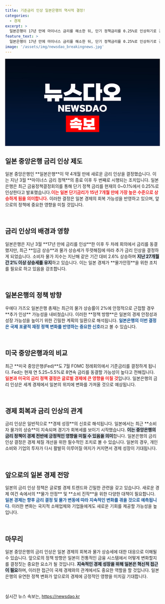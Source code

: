 ```yaml
---
title: 기준금리 인상 일본은행의 역사적 결정!
categories:
  - 경제
excerpt: >
  일본은행이 17년 만에 마이너스 금리를 해소한 뒤, 단기 정책금리를 0.25%로 인상하기로 결정했습니다. 이는 물가 상승과 경기 회복세에 따른 추가 조치로, 일본 경제의 새로운 전환점을 의미합니다.
feature_text: >
  일본은행이 17년 만에 마이너스 금리를 해소한 뒤, 단기 정책금리를 0.25%로 인상하기로 결정했습니다. 이는 물가 상승과 경기 회복세에 따른 추가 조치로, 일본 경제의 새로운 전환점을 의미합니다.
image: '/assets/img/newsdao_breakingnews.jpg'
---
```


<p><img src="/assets/img/newsdao_breakingnews.jpg" alt="firstkoreanews 속보" /></p>

<h2 data-ke-size="size26">일본 중앙은행 금리 인상 제도</h2>

<p data-ke-size="size16">일본 중앙은행인 **일본은행**이 약 4개월 만에 새로운 금리 인상을 결정했습니다. 이는 지난 3월 **마이너스 금리 정책**의 종료 이후 두 번째로 시행되는 조치입니다. 일본은행은 최근 금융정책결정회의를 통해 단기 정책 금리를 현재의 0~0.1%에서 0.25%로 인상한다고 발표했습니다.<b><span style="color: #ee2323;">이는 일본 단기금리가 15년 7개월 만에 가장 높은 수준으로 상승하게 됨을 의미합니다.</span></b> 이러한 결정은 일본 경제의 회복 가능성을 반영하고 있으며, 앞으로의 정책에 중요한 영향을 미칠 것입니다.</p>

<p data-ke-size="size16">&nbsp;</p>

<h2 data-ke-size="size26">금리 인상의 배경과 영향</h2>

<p data-ke-size="size16">일본은행은 지난 3월 **17년 만에 금리를 인상**한 이후 두 차례 회의에서 금리를 동결했지만, 최근 **임금 상승**과 물가 상승세가 뚜렷해짐에 따라 추가 금리 인상을 결정하게 되었습니다. 소비자 물가 지수는 지난해 같은 기간 대비 2.6% 상승하며 <b><span style="background-color: #21538527;">지난 27개월 간 2% 이상 상승세를 유지</span></b>하고 있습니다. 이는 일본 경제가 **물가안정**을 위한 조치를 필요로 하고 있음을 강조합니다.</p>

<p data-ke-size="size16">&nbsp;</p>

<h2 data-ke-size="size26">일본은행의 정책 방향</h2>

<p data-ke-size="size16">우에다 가즈오 일본은행 총재는 최근의 물가 상승률이 2%에 안정적으로 근접할 경우 **추가 인상** 가능성을 내비쳤습니다. 이러한 **정책 방향**은 일본의 경제 안정성과 성장 가능성을 높이기 위한 긴밀한 계획의 일환으로 해석됩니다. <b><span style="color: #1a5490;">일본은행의 이번 결정은 국제 포괄적 재정 정책 변화를 반영하는 중요한 신호</span></b>라고 볼 수 있습니다.</p>

<p data-ke-size="size16">&nbsp;</p>

<h2 data-ke-size="size26">미국 중앙은행과의 비교</h2>

<p data-ke-size="size16">최근 **미국 중앙은행(Fed)**도 7월 FOMC 정례회의에서 기준금리를 결정하게 됩니다. Fed는 현재 연 5.25~5.5%로 8연속 금리를 동결할 가능성이 높다고 전해집니다. <b><span style="color: #ee2323;">일본과 미국의 금리 정책 결정은 글로벌 경제에 큰 영향을 미칠 것</span></b>입니다. 일본은행의 금리 인상은 세계 경제에서 일본의 위치에 변화를 가져올 것으로 예상됩니다.</p>

<p data-ke-size="size16">&nbsp;</p>

<h2 data-ke-size="size26">경제 회복과 금리 인상의 관계</h2>

<p data-ke-size="size16">금리 인상은 일반적으로 **경제 성장**의 신호로 해석됩니다. 일본에서는 최근 **소비자 물가의 상승**이 지속되며 경기가 회복세를 보이기 시작했습니다. <b><span style="background-color: #21538527;">이는 중앙은행의 금리 정책이 경제 전반에 긍정적인 영향을 미칠 수 있음을 의미</span></b>합니다. 일본은행의 금리 인상 결정은 경제 체질 개선을 위한 필수적인 조치로 볼 수 있습니다. 일본의 경우, 개인 소비와 기업의 투자가 다시 활발히 이루어질 여지가 커지면서 경제 성장이 기대됩니다.</p>

<p data-ke-size="size16">&nbsp;</p>

<h2 data-ke-size="size26">앞으로의 일본 경제 전망</h2>

<p data-ke-size="size16">일본의 금리 인상 정책은 글로벌 경제 트렌드와 긴밀한 관련을 갖고 있습니다. 새로운 경제 여건 속에서의 **물가 안정** 및 **소비 진작**을 위한 다양한 대책이 필요합니다. <b><span style="color: #1a5490;">일본 경제는 향후 금리 결정 및 물가 변동에 따라 지속적인 변화를 겪을 것으로 예측됩니다.</span></b> 이러한 변화는 국지적 소매업체와 기업들에게도 새로운 기회를 제공할 가능성을 높입니다.</p>

<p data-ke-size="size16">&nbsp;</p>

<h2 data-ke-size="size26">마무리</h2>

<p data-ke-size="size16">일본 중앙은행의 금리 인상은 일본 경제의 회복과 물가 상승세에 대한 대응으로 이해될 수 있습니다. 앞으로의 정책 방향은 일본이 전통적인 금융 시스템에서 어떻게 변화할지를 결정짓는 중요한 요소가 될 것입니다. <b><span style="background-color: #21538527;">지속적인 경제 성장을 위해 일본은 혁신적 접근이 필요</span></b>하며, 이러한 접근이 국제 경제와의 관계에서도 중요한 역할을 할 것입니다. 일본은행의 유연한 정책 변화가 앞으로의 경제에 긍정적인 영향을 미치길 기대합니다.</p>

<p data-ke-size="size16">&nbsp;</p>
실시간 뉴스 속보는, <a href="https://newsdao.kr" rel="dofollow">https://newsdao.kr</a>


